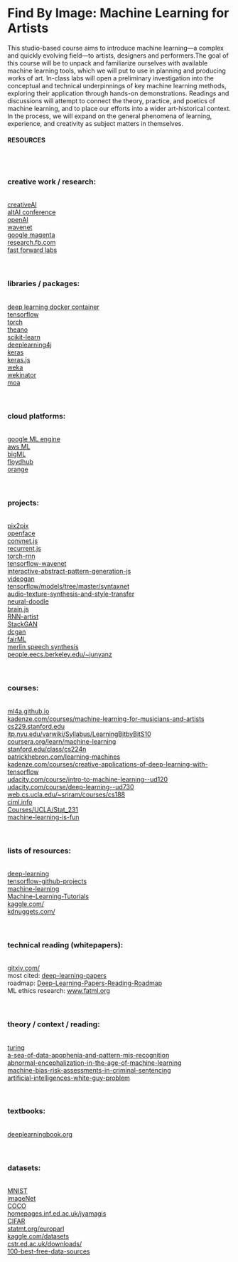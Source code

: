 # Find By Image: Machine Learning for Artists #

This studio-based course aims to introduce machine learning—a complex and quickly evolving field—to artists, designers and performers.The goal of this course will be to unpack and familiarize ourselves with available machine learning tools, which we will put to use in planning and producing works of art. In-class labs will open a preliminary investigation into the conceptual and technical underpinnings of key machine learning methods, exploring their application through hands-on demonstrations. Readings and discussions will attempt to connect the theory, practice, and poetics of machine learning, and to place our efforts into a wider art-historical context. In the process, we will expand on the general phenomena of learning, experience, and creativity as subject matters in themselves.

<div id="resources">
<h4>RESOURCES</h4>
<br><br><h3>creative work / research:</h3>
<br>
<a href="http://www.creativeai.net/">creativeAI</a><br>
<a href="http://genekogan.com/alt-AI/">altAI conference</a><br>
<a href="https://openai.com/">openAI</a><br>
<a href="https://deepmind.com/blog/wavenet-generative-model-raw-audio/">wavenet</a><br>
<a href="https://magenta.tensorflow.org/welcome-to-magenta">google magenta</a><br>
<a href="https://research.fb.com/">research.fb.com</a><br>
<a href="http://www.fastforwardlabs.com/">fast forward labs</a><br>
<br>
<br>
<h3>libraries / packages:</h3>

<br>
<a href="https://github.com/floydhub/dl-docker">deep learning docker container</a><br>
<a href="https://www.tensorflow.org/">tensorflow</a><br>
<a href="http://torch.ch/">torch</a><br>
<a href="http://deeplearning.net/software/theano/">theano</a><br>
<a href="http://scikit-learn.org/stable/index.html">scikit-learn</a><br>
<a href="https://deeplearning4j.org/">deeplearning4j</a><br>
<a href="https://keras.io/">keras</a><br>
<a href="https://github.com/transcranial/keras-js">keras.js</a><br>
<a href="http://www.cs.waikato.ac.nz/~ml/weka/">weka</a><br>
<a href="http://www.wekinator.org/">wekinator</a><br>
<a href="http://moa.cms.waikato.ac.nz/">moa</a><br>
<br><br>
<h3>cloud platforms:</h3>
<br>
<a href="https://cloud.google.com/ml-engine/">google ML engine</a><br>
<a href="https://aws.amazon.com/machine-learning/">aws ML</a><br>
<a href="https://bigml.com/">bigML</a><br>
<a href="https://www.floydhub.com/">floydhub</a><br>
<a href="http://orange.biolab.si/">orange</a><br>
<br><br>
<h3>projects:</h3>
<br>
<a href="https://github.com/affinelayer/pix2pix-tensorflow">pix2pix</a><br>
<a href="http://cmusatyalab.github.io/openface/">openface</a><br>
<a href="http://cs.stanford.edu/people/karpathy/convnetjs/">convnet.js</a><br>
<a href="http://cs.stanford.edu/people/karpathy/recurrentjs/">recurrent.js</a><br>
<a href="https://github.com/jcjohnson/torch-rnn">torch-rnn</a><br>
<a href="https://github.com/ibab/tensorflow-wavenet">tensorflow-wavenet</a><br>
<a href="http://blog.otoro.net/2016/04/24/interactive-abstract-pattern-generation-javascript-demo/">interactive-abstract-pattern-generation-js</a><br>
<a href="https://github.com/cvondrick/videogan">videogan</a><br>
<a href="https://github.com/tensorflow/models/tree/master/syntaxnet">tensorflow/models/tree/master/syntaxnet</a><br>
<a href="https://dmitryulyanov.github.io/audio-texture-synthesis-and-style-transfer/">audio-texture-synthesis-and-style-transfer</a><br>
<a href="https://github.com/alexjc/neural-doodle">neural-doodle</a><br>
<a href="https://github.com/harthur-org/brain.js">brain.js</a><br>
<a href="http://blog.otoro.net/2017/01/01/recurrent-neural-network-artist/">RNN-artist</a><br>
<a href="https://github.com/hanzhanggit/StackGAN">StackGAN</a><br>
<a href="https://github.com/soumith/dcgan.torch">dcgan</a><br>
<a href="https://github.com/adebayoj/fairml">fairML</a><br>
<a href="https://github.com/CSTR-Edinburgh/merlin">merlin speech synthesis</a><br>
<a href="https://people.eecs.berkeley.edu/~junyanz/">people.eecs.berkeley.edu/~junyanz</a><br>
<br><br>
<h3>courses:</h3>
<br>
<a href="https://ml4a.github.io/">ml4a.github.io</a><br>
<a href="https://www.kadenze.com/courses/machine-learning-for-musicians-and-artists-v/info">kadenze.com/courses/machine-learning-for-musicians-and-artists</a><br>
<a href="http://cs229.stanford.edu/">cs229.stanford.edu</a><br>
<a href="https://itp.nyu.edu/varwiki/Syllabus/LearningBitbyBitS10">itp.nyu.edu/varwiki/Syllabus/LearningBitbyBitS10</a><br>
<a href="https://www.coursera.org/learn/machine-learning">coursera.org/learn/machine-learning</a><br>
<a href="http://web.stanford.edu/class/cs224n/">stanford.edu/class/cs224n</a><br>
<a href="http://www.patrickhebron.com/learning-machines/">patrickhebron.com/learning-machines</a><br>
<a href="https://www.kadenze.com/courses/creative-applications-of-deep-learning-with-tensorflow-iv/info">kadenze.com/courses/creative-applications-of-deep-learning-with-tensorflow</a><br>
<a href="https://www.udacity.com/course/intro-to-machine-learning--ud120">udacity.com/course/intro-to-machine-learning--ud120</a><br>
<a href="https://www.udacity.com/course/deep-learning--ud730">udacity.com/course/deep-learning--ud730</a><br>
<a href="http://web.cs.ucla.edu/~sriram/courses/cs188.winter-2017/html/index.html">web.cs.ucla.edu/~sriram/courses/cs188</a><br>
<a href="http://ciml.info/">ciml.info</a><br>
<a href="http://www.stat.ucla.edu/~sczhu/Courses/UCLA/Stat_231/Stat_231.html">Courses/UCLA/Stat_231</a><br>
<a href="https://medium.com/@ageitgey/machine-learning-is-fun-80ea3ec3c471">machine-learning-is-fun</a><br>
<br><br>
<h3>lists of resources:</h3>
<br>
<a href="https://github.com/ChristosChristofidis/awesome-deep-learning">deep-learning</a><br>
<a href="https://github.com/jtoy/awesome-tensorflow#github-projects">tensorflow-github-projects</a><br>
<a href="https://github.com/josephmisiti/awesome-machine-learning">machine-learning</a><br>
<a href="https://github.com/ujjwalkarn/Machine-Learning-Tutorials">Machine-Learning-Tutorials</a><br>
<a href="https://www.kaggle.com/">kaggle.com/</a><br>
<a href="http://www.kdnuggets.com/">kdnuggets.com/</a><br>
<br><br>
<h3>technical reading (whitepapers):</h3>
<br>
<a href="http://www.gitxiv.com/">gitxiv.com/</a><br>
most cited: <a href="https://github.com/terryum/awesome-deep-learning-papers">deep-learning-papers</a><br>
roadmap: <a href="https://github.com/songrotek/Deep-Learning-Papers-Reading-Roadmap">Deep-Learning-Papers-Reading-Roadmap</a><br>
ML ethics research: <a href="http://www.fatml.org/">www.fatml.org</a><br>
<br><br>
<h3>theory / context / reading:</h3>
<br>
<a href="http://www.loebner.net/Prizef/TuringArticle.html">turing</a><br>
<a href="http://www.e-flux.com/journal/72/60480/a-sea-of-data-apophenia-and-pattern-mis-recognition/">a-sea-of-data-apophenia-and-pattern-mis-recognition</a><br>
<a href="http://www.e-flux.com/journal/75/67133/abnormal-encephalization-in-the-age-of-machine-learning/">abnormal-encephalization-in-the-age-of-machine-learning</a><br>
<a href="https://www.propublica.org/article/machine-bias-risk-assessments-in-criminal-sentencing">machine-bias-risk-assessments-in-criminal-sentencing</a><br>
<a href="https://www.nytimes.com/2016/06/26/opinion/sunday/artificial-intelligences-white-guy-problem.html?_r=1">artificial-intelligences-white-guy-problem</a><br>
<br><br>
<h3>textbooks:</h3>
<br>
<a href="http://www.deeplearningbook.org/">deeplearningbook.org</a><br>
<br><br>
<h3>datasets:</h3>
<br>
<a href="http://yann.lecun.com/exdb/mnist/">MNIST</a><br>
<a href="http://image-net.org/">imageNet</a><br>
<a href="http://mscoco.org/">COCO</a><br>
<a href="http://homepages.inf.ed.ac.uk/jyamagis/page3/page58/page58.html">homepages.inf.ed.ac.uk/jyamagis</a><br>
<a href="https://www.cs.toronto.edu/~kriz/cifar.html">CIFAR</a><br>
<a href="http://www.statmt.org/europarl/">statmt.org/europarl</a><br>
<a href="https://www.kaggle.com/datasets">kaggle.com/datasets</a><br>
<a href="http://www.cstr.ed.ac.uk/downloads/">cstr.ed.ac.uk/downloads/</a><br>
<a href="https://www.visualnews.com/2016/07/18/100-best-free-data-sources-infographic/?utm_source=mybridge&utm_medium=blog&utm_campaign=read_more">100-best-free-data-sources</a><br>


</div><!--resources-->
